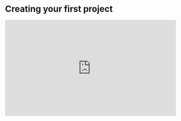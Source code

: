 # Creating your first project

<iframe width="560" height="315" src="https://www.youtube.com/embed/KOM-ZFqtX-g?si=GnZgcFjzpS1dxFiP" title="YouTube video player" frameborder="0" allow="accelerometer; autoplay; clipboard-write; encrypted-media; gyroscope; picture-in-picture; web-share" referrerpolicy="strict-origin-when-cross-origin" allowfullscreen></iframe>

